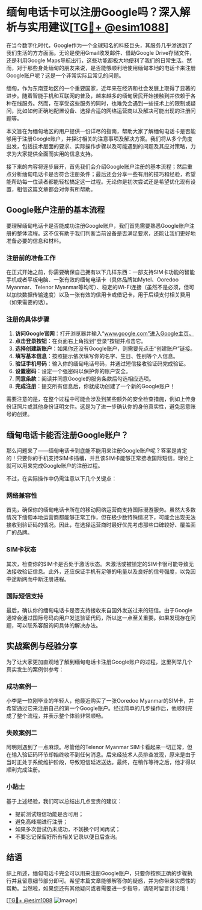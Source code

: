 # 缅甸电话卡可以注册Google吗？深入解析与实用建议[[TG💪+ @esim1088](https://t.me/s/esim1088)]

在当今数字化时代，Google作为一个全球知名的科技巨头，其服务几乎渗透到了我们生活的方方面面。无论是使用Gmail收发邮件、借助Google Drive存储文件，还是利用Google Maps导航出行，这些功能都极大地便利了我们的日常生活。然而，对于那些身处缅甸的朋友来说，是否能够顺利地使用缅甸本地的电话卡来注册Google账户呢？这是一个非常实际且常见的问题。

缅甸，作为东南亚地区的一个重要国家，近年来在经济和社会发展上取得了显著的进步。随着智能手机和互联网的普及，越来越多的缅甸居民开始接触到并依赖于各种在线服务。然而，在享受这些服务的同时，也难免会遇到一些技术上的限制或疑问，比如如何正确地配置设备、选择合适的网络运营商以及解决可能出现的注册问题等。

本文旨在为缅甸地区的用户提供一份详尽的指南，帮助大家了解缅甸电话卡是否能够用于注册Google账户，并探讨相关的注意事项及解决方案。我们将从多个角度出发，包括技术层面的要求、实际操作步骤以及可能遇到的问题及其应对策略，力求为大家提供全面而实用的信息支持。

接下来的内容将逐步展开，首先我们会介绍Google账户注册的基本流程；然后重点分析缅甸电话卡是否符合注册条件；最后还会分享一些有用的技巧和经验，希望能帮助每一位读者都能轻松搞定这一过程。无论你是初次尝试还是希望优化现有设置，相信这篇文章都会对你有所帮助。

## Google账户注册的基本流程

要理解缅甸电话卡是否能成功注册Google账户，我们首先需要熟悉Google账户注册的整体流程。这不仅有助于我们判断当前设备是否满足要求，还能让我们更好地准备必要的信息和材料。

### 注册前的准备工作

在正式开始之前，你需要确保自己拥有以下几样东西：一部支持SIM卡功能的智能手机或者平板电脑、一张有效的缅甸电话卡（具体品牌如Mytel、Ooredoo Myanmar、Telenor Myanmar等均可）、稳定的Wi-Fi连接（虽然不是必须，但可以加快数据传输速度）以及一张有效的信用卡或借记卡，用于后续支付相关费用（如果需要的话）。

### 注册的具体步骤

1. **访问Google官网**：打开浏览器并输入“www.google.com”进入Google主页。
2. **点击登录按钮**：在页面右上角找到“登录”按钮并点击它。
3. **选择创建新账户**：如果你还没有Google账户，则需要先点击“创建账户”链接。
4. **填写基本信息**：按照提示依次填写你的名字、生日、性别等个人信息。
5. **验证手机号码**：输入你的缅甸电话号码，并通过短信接收验证码完成验证。
6. **设置密码**：设定一个强密码以保护你的账户安全。
7. **同意条款**：阅读并同意Google的服务条款后勾选相应选项。
8. **完成注册**：提交所有信息后，你就成功创建了一个新的Google账户！

需要注意的是，在整个过程中可能会涉及到某些额外的安全检查措施，例如上传身份证照片或其他身份证明文件。这是为了进一步确认你的身份真实性，避免恶意账号的创建。

## 缅甸电话卡能否注册Google账户？

那么问题来了——缅甸电话卡到底能不能用来注册Google账户呢？答案是肯定的！只要你的手机支持SIM卡插槽，并且该SIM卡能够正常接收国际短信，理论上就可以用来完成Google账户的注册过程。

不过，在实际操作中仍需注意以下几个关键点：

### 网络兼容性

首先，确保你的缅甸电话卡所在的移动网络运营商支持国际漫游服务。虽然大多数情况下缅甸本地运营商都能够正常工作，但在极少数特殊情况下，可能会出现无法接收到验证码的情况。因此，在选择运营商时最好优先考虑那些口碑较好、覆盖面广的品牌。

### SIM卡状态

其次，检查你的SIM卡是否处于激活状态。未激活或被锁定的SIM卡很可能导致无法接收验证信息。此外，还应保证手机有足够的电量以及良好的信号强度，以免因中途断网而中断注册进程。

### 国际短信支持

最后，确认你的缅甸电话卡是否支持接收来自国外发送过来的短信。由于Google通常会通过国际号码向用户发送验证代码，所以这一点至关重要。如果发现存在问题，可以联系客服询问具体的解决办法。

## 实战案例与经验分享

为了让大家更加直观地了解到缅甸电话卡注册Google账户的过程，这里列举几个真实发生的案例供参考：

### 成功案例一

小李是一位刚毕业的年轻人，他最近购买了一张Ooredoo Myanmar的SIM卡，并希望通过它来注册自己的第一个Google账户。经过简单的几步操作后，他顺利完成了整个流程，并表示整个体验非常顺畅。

### 失败案例二

阿明则遇到了一点麻烦。尽管他的Telenor Myanmar SIM卡看起来一切正常，但在输入验证码环节却始终收不到任何消息。后来经技术人员排查发现，原来是由于当时正处于系统维护阶段，导致短信延迟送达。最终，在稍作等待之后，他才得以顺利完成注册。

### 小贴士

基于上述经验，我们可以总结出几点宝贵的建议：
- 提前测试短信功能是否可用；
- 避免高峰期进行注册；
- 如果多次尝试仍未成功，不妨换个时间再试；
- 不要忘记保留好所有相关记录以便日后查询。

## 结语

综上所述，缅甸电话卡完全可以用来注册Google账户，只要你按照正确的步骤执行并且留意细节部分即可。希望本篇文章能够解答你的疑惑，并为你带来实质性的帮助。当然啦，如果您还有其他疑问或者需要进一步指导，请随时留言讨论哦！

[[TG💪+ @esim1088](https://t.me/s/esim1088) ![Image](https://i.postimg.cc/4NQfJmqS/Snipaste-2025-05-13-00-14-12.png)]